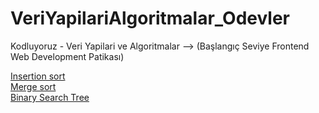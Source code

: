 # VeriYapilariAlgoritmalar_Odevler
Kodluyoruz - Veri Yapilari ve Algoritmalar --> (Başlangıç Seviye Frontend Web Development Patikası)

<a href="https://github.com/berkanserbes/VeriYapilariAlgoritmalar_Odevler/blob/main/insertion-sort.txt">Insertion sort</a> <br>
<a href="https://github.com/berkanserbes/VeriYapilariAlgoritmalar_Odevler/blob/main/merge-sort.txt">Merge sort</a> <br>
<a href="https://github.com/berkanserbes/VeriYapilariAlgoritmalar_Odevler/blob/main/binary-search-tree.txt">Binary Search Tree</a>
